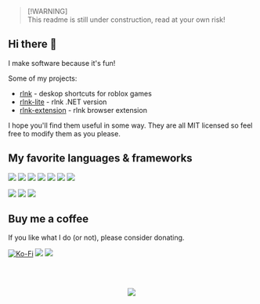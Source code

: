 > [!WARNING]\
> This readme is still under construction, read at your own risk!

## Hi there 👋

I make software because it's fun!

Some of my projects:
- [rlnk](https://github.com/Sunesu/rlnk) - deskop shortcuts for roblox games
- [rlnk-lite](https://github.com/Sunesu/rlnk) - rlnk .NET version
- [rlnk-extension](https://github.com/Sunesu/rlnk-extension) - rlnk browser extension

I hope you'll find them useful in some way. They are all MIT licensed so feel free to modify them as you please.


## My favorite languages & frameworks
<p>
  <img src="https://img.shields.io/badge/c++-%2300599C.svg?style=for-the-badge&logo=c%2B%2B&logoColor=white" />
  <img src="https://img.shields.io/badge/c%23-%23239120.svg?style=for-the-badge&logo=csharp&logoColor=white" />
  <img src="https://img.shields.io/badge/python-3670A0?style=for-the-badge&logo=python&logoColor=ffdd54" />
  <img src="https://img.shields.io/badge/java-%23ED8B00.svg?style=for-the-badge&logo=openjdk&logoColor=white" />
  <img src="https://img.shields.io/badge/html5-%23E34F26.svg?style=for-the-badge&logo=html5&logoColor=white" />
  <img src="https://img.shields.io/badge/css3-%231572B6.svg?style=for-the-badge&logo=css3&logoColor=white" />
  <img src="https://img.shields.io/badge/javascript-%23323330.svg?style=for-the-badge&logo=javascript&logoColor=%23F7DF1E" />
<p>
<p>
  <img src="https://img.shields.io/badge/.NET-5C2D91?style=for-the-badge&logo=.net&logoColor=white" />
  <img src="https://img.shields.io/badge/Electron-191970?style=for-the-badge&logo=Electron&logoColor=white" />
  <img src="https://img.shields.io/badge/vuejs-%2335495e.svg?style=for-the-badge&logo=vuedotjs&logoColor=%234FC08D" />
</p>

## Buy me a coffee
If you like what I do (or not), please consider donating.

[![Ko-Fi](https://img.shields.io/badge/Ko--fi-F16061?style=for-the-badge&logo=ko-fi&logoColor=white)](https://ko-fi.com/sunesu)
<a href="https://copy.sunesu.workers.dev/87WYorLcfFjP5W7rLtRWrpiCWAWyEtewrSm8qXi76yjHVTsCC9CrX2vUBk951MRmRBbskVY3pk5Gi3jQv23dyaXi6rSpaiA?title=%58%4d%52%20%61%64%64%72%65%73%73&feedback=%E2%9D%A4" target="_blank"><img src="https://img.shields.io/badge/monero-FF6600?style=for-the-badge&logo=monero&logoColor=white" /></a>
<a href="https://copy.sunesu.workers.dev/bc1q6hvdlwgcmggmmn29uaa8nh0vy4lkayjfnxhc9e?title=%42%54%43%20%61%64%64%72%65%73%73&feedback=%E2%9D%A4" target="_blank"><img src="https://img.shields.io/badge/Bitcoin-000?style=for-the-badge&logo=bitcoin&logoColor=white" /></a>

<br><br>
<p align="center">
  <img src="https://count.getloli.com/get/@Sunesu?theme=gelbooru" />
</p>

<!--
**Sunesu/Sunesu** is a ✨ _special_ ✨ repository because its `README.md` (this file) appears on your GitHub profile.

Here are some ideas to get you started:

- 🔭 I’m currently working on ...
- 🌱 I’m currently learning ...
- 👯 I’m looking to collaborate on ...
- 🤔 I’m looking for help with ...
- 💬 Ask me about ...
- 📫 How to reach me: ...
- 😄 Pronouns: ...
- ⚡ Fun fact: ...
-->
